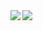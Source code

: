 <a href="https://github.com/anuraghazra/github-readme-stats">
  <img align="left" src="https://github-readme-stats.vercel.app/api?username=s-kamada&show_icons=true&count_private=true&theme=midnight-purple" />
</a>
<a href="https://github.com/anuraghazra/github-readme-stats">
  <img align="left" src="https://github-readme-stats.vercel.app/api/top-langs/?username=zizi4n5&layout=compact&theme=midnight-purple&show_icons=true" />
</a>
